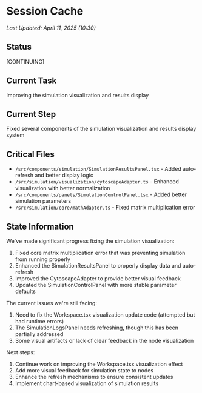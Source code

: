 # Session Cache

*Last Updated: April 11, 2025 (10:30)*

## Status
[CONTINUING]

## Current Task
Improving the simulation visualization and results display

## Current Step
Fixed several components of the simulation visualization and results display system

## Critical Files
- `/src/components/simulation/SimulationResultsPanel.tsx` - Added auto-refresh and better display logic 
- `/src/simulation/visualization/cytoscapeAdapter.ts` - Enhanced visualization with better normalization
- `/src/components/panels/SimulationControlPanel.tsx` - Added better simulation parameters
- `/src/simulation/core/mathAdapter.ts` - Fixed matrix multiplication error

## State Information
We've made significant progress fixing the simulation visualization:

1. Fixed core matrix multiplication error that was preventing simulation from running properly
2. Enhanced the SimulationResultsPanel to properly display data and auto-refresh
3. Improved the CytoscapeAdapter to provide better visual feedback
4. Updated the SimulationControlPanel with more stable parameter defaults

The current issues we're still facing:
1. Need to fix the Workspace.tsx visualization update code (attempted but had runtime errors)
2. The SimulationLogsPanel needs refreshing, though this has been partially addressed
3. Some visual artifacts or lack of clear feedback in the node visualization

Next steps:
1. Continue work on improving the Workspace.tsx visualization effect
2. Add more visual feedback for simulation state to nodes
3. Enhance the refresh mechanisms to ensure consistent updates
4. Implement chart-based visualization of simulation results